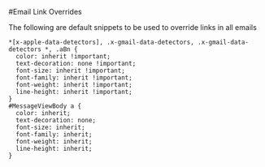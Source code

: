 #Email Link Overrides

The following are default snippets to be used to override links in all emails

```
*[x-apple-data-detectors], .x-gmail-data-detectors, .x-gmail-data-detectors *, .aBn {
  color: inherit !important;
  text-decoration: none !important;
  font-size: inherit !important;
  font-family: inherit !important;
  font-weight: inherit !important;
  line-height: inherit !important;
}
#MessageViewBody a {
  color: inherit;
  text-decoration: none;
  font-size: inherit;
  font-family: inherit;
  font-weight: inherit;
  line-height: inherit;
}
```
